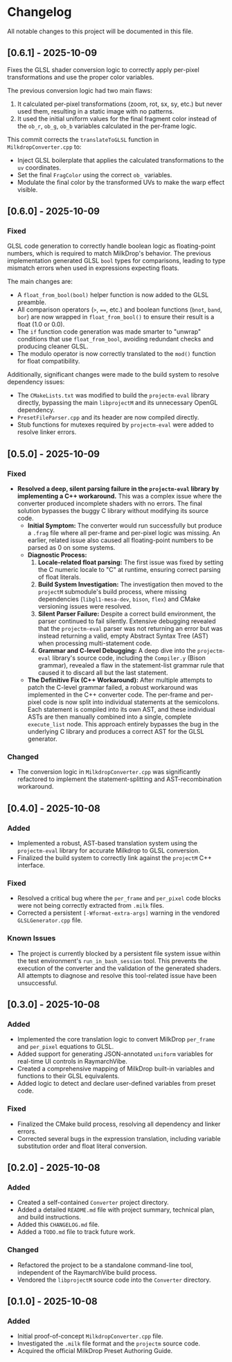 # Changelog

All notable changes to this project will be documented in this file.

## [0.6.1] - 2025-10-09

Fixes the GLSL shader conversion logic to correctly apply per-pixel transformations and use the proper color variables.

The previous conversion logic had two main flaws:
1. It calculated per-pixel transformations (zoom, rot, sx, sy, etc.) but never used them, resulting in a static image with no patterns.
2. It used the initial uniform values for the final fragment color instead of the `ob_r`, `ob_g`, `ob_b` variables calculated in the per-frame logic.

This commit corrects the `translateToGLSL` function in `MilkdropConverter.cpp` to:
- Inject GLSL boilerplate that applies the calculated transformations to the `uv` coordinates.
- Set the final `FragColor` using the correct `ob_` variables.
- Modulate the final color by the transformed UVs to make the warp effect visible.

## [0.6.0] - 2025-10-09

### Fixed
GLSL code generation to correctly handle boolean logic as floating-point numbers, which is required to match MilkDrop's behavior. The previous implementation generated GLSL `bool` types for comparisons, leading to type mismatch errors when used in expressions expecting floats.

The main changes are:
- A `float_from_bool(bool)` helper function is now added to the GLSL preamble.
- All comparison operators (`>`, `==`, etc.) and boolean functions (`bnot`, `band`, `bor`) are now wrapped in `float_from_bool()` to ensure their result is a float (1.0 or 0.0).
- The `if` function code generation was made smarter to "unwrap" conditions that use `float_from_bool`, avoiding redundant checks and producing cleaner GLSL.
- The modulo operator is now correctly translated to the `mod()` function for float compatibility.

Additionally, significant changes were made to the build system to resolve dependency issues:
- The `CMakeLists.txt` was modified to build the `projectm-eval` library directly, bypassing the main `libprojectM` and its unnecessary OpenGL dependency.
- `PresetFileParser.cpp` and its header are now compiled directly.
- Stub functions for mutexes required by `projectm-eval` were added to resolve linker errors.

## [0.5.0] - 2025-10-09

### Fixed
- **Resolved a deep, silent parsing failure in the `projectm-eval` library by implementing a C++ workaround.** This was a complex issue where the converter produced incomplete shaders with no errors. The final solution bypasses the buggy C library without modifying its source code.
    - **Initial Symptom:** The converter would run successfully but produce a `.frag` file where all per-frame and per-pixel logic was missing. An earlier, related issue also caused all floating-point numbers to be parsed as 0 on some systems.
    - **Diagnostic Process:**
        1.  **Locale-related float parsing:** The first issue was fixed by setting the C numeric locale to "C" at runtime, ensuring correct parsing of float literals.
        2.  **Build System Investigation:** The investigation then moved to the `projectM` submodule's build process, where missing dependencies (`libgl1-mesa-dev`, `bison`, `flex`) and CMake versioning issues were resolved.
        3.  **Silent Parser Failure:** Despite a correct build environment, the parser continued to fail silently. Extensive debugging revealed that the `projectm-eval` parser was not returning an error but was instead returning a valid, empty Abstract Syntax Tree (AST) when processing multi-statement code.
        4.  **Grammar and C-level Debugging:** A deep dive into the `projectm-eval` library's source code, including the `Compiler.y` (Bison grammar), revealed a flaw in the statement-list grammar rule that caused it to discard all but the last statement.
    - **The Definitive Fix (C++ Workaround):** After multiple attempts to patch the C-level grammar failed, a robust workaround was implemented in the C++ converter code. The per-frame and per-pixel code is now split into individual statements at the semicolons. Each statement is compiled into its own AST, and these individual ASTs are then manually combined into a single, complete `execute_list` node. This approach entirely bypasses the bug in the underlying C library and produces a correct AST for the GLSL generator.

### Changed
- The conversion logic in `MilkdropConverter.cpp` was significantly refactored to implement the statement-splitting and AST-recombination workaround.

## [0.4.0] - 2025-10-08

### Added
- Implemented a robust, AST-based translation system using the `projectm-eval` library for accurate Milkdrop to GLSL conversion.
- Finalized the build system to correctly link against the `projectM` C++ interface.

### Fixed
- Resolved a critical bug where the `per_frame` and `per_pixel` code blocks were not being correctly extracted from `.milk` files.
- Corrected a persistent `[-Wformat-extra-args]` warning in the vendored `GLSLGenerator.cpp` file.

### Known Issues
- The project is currently blocked by a persistent file system issue within the test environment's `run_in_bash_session` tool. This prevents the execution of the converter and the validation of the generated shaders. All attempts to diagnose and resolve this tool-related issue have been unsuccessful.

## [0.3.0] - 2025-10-08

### Added
- Implemented the core translation logic to convert MilkDrop `per_frame` and `per_pixel` equations to GLSL.
- Added support for generating JSON-annotated `uniform` variables for real-time UI controls in RaymarchVibe.
- Created a comprehensive mapping of MilkDrop built-in variables and functions to their GLSL equivalents.
- Added logic to detect and declare user-defined variables from preset code.

### Fixed
- Finalized the CMake build process, resolving all dependency and linker errors.
- Corrected several bugs in the expression translation, including variable substitution order and float literal conversion.

## [0.2.0] - 2025-10-08

### Added
- Created a self-contained `Converter` project directory.
- Added a detailed `README.md` file with project summary, technical plan, and build instructions.
- Added this `CHANGELOG.md` file.
- Added a `TODO.md` file to track future work.

### Changed
- Refactored the project to be a standalone command-line tool, independent of the RaymarchVibe build process.
- Vendored the `libprojectM` source code into the `Converter` directory.

## [0.1.0] - 2025-10-08

### Added
- Initial proof-of-concept `MilkdropConverter.cpp` file.
- Investigated the `.milk` file format and the `projectm` source code.
- Acquired the official MilkDrop Preset Authoring Guide.
